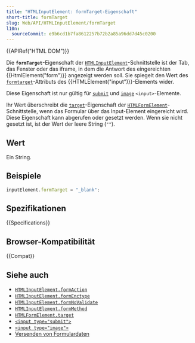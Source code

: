 ```yaml
---
title: "HTMLInputElement: formTarget-Eigenschaft"
short-title: formTarget
slug: Web/API/HTMLInputElement/formTarget
l10n:
  sourceCommit: e9b6cd1b7fa8612257b72b2a85a96dd7d45c0200
---
```


{{APIRef("HTML DOM")}}

Die **`formTarget`**-Eigenschaft der [`HTMLInputElement`](/de/docs/Web/API/HTMLInputElement)-Schnittstelle ist der Tab, das Fenster oder das iframe, in dem die Antwort des eingereichten {{HtmlElement("form")}} angezeigt werden soll. Sie spiegelt den Wert des [`formtarget`](/de/docs/Web/HTML/Reference/Elements/input#formtarget)-Attributs des {{HTMLElement("input")}}-Elements wider.

Diese Eigenschaft ist nur gültig für [`submit`](/de/docs/Web/HTML/Reference/Elements/input/submit) und [`image`](/de/docs/Web/HTML/Reference/Elements/input/image) `<input>`-Elemente.

Ihr Wert überschreibt die [`target`](/de/docs/Web/API/HTMLFormElement/target)-Eigenschaft der [`HTMLFormElement`](/de/docs/Web/API/HTMLFormElement)-Schnittstelle, wenn das Formular über das Input-Element eingereicht wird. Diese Eigenschaft kann abgerufen oder gesetzt werden. Wenn sie nicht gesetzt ist, ist der Wert der leere String (`""`).

## Wert

Ein String.

## Beispiele

```js
inputElement.formTarget = "_blank";
```

## Spezifikationen

{{Specifications}}

## Browser-Kompatibilität

{{Compat}}

## Siehe auch

- [`HTMLInputElement.formAction`](/de/docs/Web/API/HTMLInputElement/formAction)
- [`HTMLInputElement.formEnctype`](/de/docs/Web/API/HTMLInputElement/formEnctype)
- [`HTMLInputElement.formNoValidate`](/de/docs/Web/API/HTMLInputElement/formNoValidate)
- [`HTMLInputElement.formMethod`](/de/docs/Web/API/HTMLInputElement/formMethod)
- [`HTMLFormElement.target`](/de/docs/Web/API/HTMLFormElement/target)
- [`<input type="submit">`](/de/docs/Web/HTML/Reference/Elements/input/submit)
- [`<input type="image">`](/de/docs/Web/HTML/Reference/Elements/input/image)
- [Versenden von Formulardaten](/de/docs/Learn_web_development/Extensions/Forms/Sending_and_retrieving_form_data)
